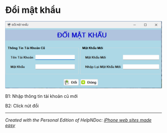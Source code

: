 # Đổi mật khẩu

![Image](<lib/NewItem5.png>)

B1: Nhập thông tin tài khoản cũ mới

B2: Click nút đổi

***
_Created with the Personal Edition of HelpNDoc: [iPhone web sites made easy](<https://www.helpndoc.com/feature-tour/iphone-website-generation>)_
